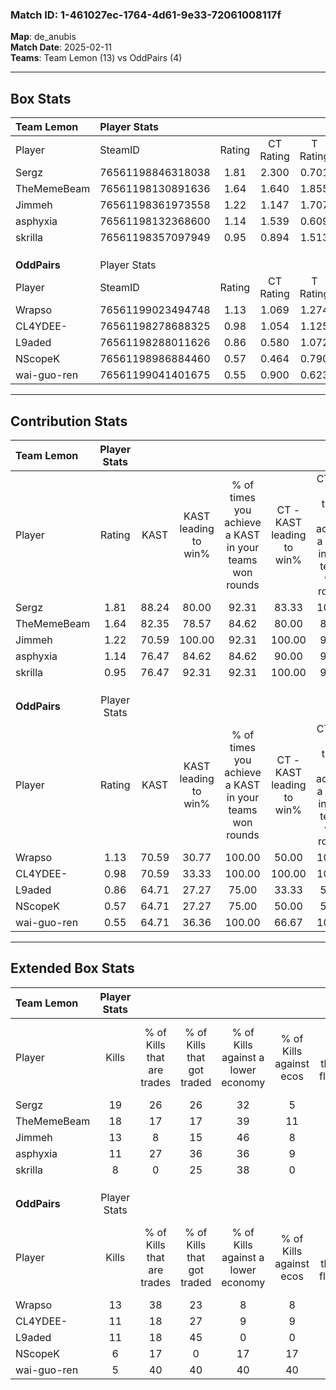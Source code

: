 ### Match ID: 1-461027ec-1764-4d61-9e33-72061008117f  
**Map**: de_anubis  
**Match Date**: 2025-02-11  
**Teams**: Team Lemon (13) vs OddPairs (4)  

---  

## Box Stats  

| **Team Lemon** | Player Stats      |        |           |          |       |       |       |         |        |      |     |
| :- | :- | :-: | :-: | :-: | :-: | :-: | :-: | :-: | :-: | :-: | :-: |
| Player         | SteamID           | Rating | CT Rating | T Rating | KAST  |  ADR  | Kills | Assists | Deaths | K/D  | HS% |
| Sergz          | 76561198846318038 |  1.81  |   2.300   |  0.701   | 88.24 | 116.5 |  19   |    3    |   8    | 2.38 | 52  |
| TheMemeBeam    | 76561198130891636 |  1.64  |   1.640   |  1.855   | 82.35 | 98.0  |  18   |    0    |   8    | 2.25 | 27  |
| Jimmeh         | 76561198361973558 |  1.22  |   1.147   |  1.707   | 70.59 | 76.5  |  13   |    3    |   9    | 1.44 | 61  |
| asphyxia       | 76561198132368600 |  1.14  |   1.539   |  0.609   | 76.47 | 84.2  |  11   |    6    |   11   | 1.00 | 36  |
| skrilla        | 76561198357097949 |  0.95  |   0.894   |  1.513   | 76.47 | 65.1  |   8   |    5    |   10   | 0.80 | 75  |
|                |                   |        |           |          |       |       |       |         |        |      |     |
|                |                   |        |           |          |       |       |       |         |        |      |     |
|                |                   |        |           |          |       |       |       |         |        |      |     |
| **OddPairs**   | Player Stats      |        |           |          |       |       |       |         |        |      |     |
| Player         | SteamID           | Rating | CT Rating | T Rating | KAST  |  ADR  | Kills | Assists | Deaths | K/D  | HS% |
| Wrapso         | 76561199023494748 |  1.13  |   1.069   |  1.274   | 70.59 | 79.5  |  13   |    3    |   12   | 1.08 | 61  |
| CL4YDEE-       | 76561198278688325 |  0.98  |   1.054   |  1.125   | 70.59 | 78.8  |  11   |    5    |   14   | 0.79 | 90  |
| L9aded         | 76561198288011626 |  0.86  |   0.580   |  1.072   | 64.71 | 75.7  |  11   |    0    |   15   | 0.73 | 45  |
| NScopeK        | 76561198986884460 |  0.57  |   0.464   |  0.790   | 64.71 | 49.1  |   6   |    2    |   14   | 0.43 | 83  |
| wai-guo-ren    | 76561199041401675 |  0.55  |   0.900   |  0.623   | 64.71 | 51.1  |   5   |    6    |   14   | 0.36 | 40  |
---  

## Contribution Stats  

| **Team Lemon** | Player Stats |       |                      |                                                        |                           |                                                             |                          |                                                            |
| :- | :-: | :-: | :-: | :-: | :-: | :-: | :-: | :-: |
| Player         |    Rating    | KAST  | KAST leading to win% | % of times you achieve a KAST in your teams won rounds | CT - KAST leading to win% | CT - % of times you achieve a KAST in your teams won rounds | T - KAST leading to win% | T - % of times you achieve a KAST in your teams won rounds |
| Sergz          |     1.81     | 88.24 |        80.00         |                         92.31                          |           83.33           |                           100.00                            |          66.67           |                           66.67                            |
| TheMemeBeam    |     1.64     | 82.35 |        78.57         |                         84.62                          |           80.00           |                            80.00                            |          75.00           |                           100.00                           |
| Jimmeh         |     1.22     | 70.59 |        100.00        |                         92.31                          |          100.00           |                            90.00                            |          100.00          |                           100.00                           |
| asphyxia       |     1.14     | 76.47 |        84.62         |                         84.62                          |           90.00           |                            90.00                            |          66.67           |                           66.67                            |
| skrilla        |     0.95     | 76.47 |        92.31         |                         92.31                          |          100.00           |                            90.00                            |          75.00           |                           100.00                           |
|                |              |       |                      |                                                        |                           |                                                             |                          |                                                            |
|                |              |       |                      |                                                        |                           |                                                             |                          |                                                            |
|                |              |       |                      |                                                        |                           |                                                             |                          |                                                            |
| **OddPairs**   | Player Stats |       |                      |                                                        |                           |                                                             |                          |                                                            |
| Player         |    Rating    | KAST  | KAST leading to win% | % of times you achieve a KAST in your teams won rounds | CT - KAST leading to win% | CT - % of times you achieve a KAST in your teams won rounds | T - KAST leading to win% | T - % of times you achieve a KAST in your teams won rounds |
| Wrapso         |     1.13     | 70.59 |        30.77         |                         100.00                         |           50.00           |                           100.00                            |          22.22           |                           100.00                           |
| CL4YDEE-       |     0.98     | 70.59 |        33.33         |                         100.00                         |          100.00           |                           100.00                            |          20.00           |                           100.00                           |
| L9aded         |     0.86     | 64.71 |        27.27         |                         75.00                          |           33.33           |                            50.00                            |          25.00           |                           100.00                           |
| NScopeK        |     0.57     | 64.71 |        27.27         |                         75.00                          |           50.00           |                            50.00                            |          22.22           |                           100.00                           |
| wai-guo-ren    |     0.55     | 64.71 |        36.36         |                         100.00                         |           66.67           |                           100.00                            |          25.00           |                           100.00                           |
---  

## Extended Box Stats  

| **Team Lemon** | Player Stats |                            |                            |                                    |                         |                              |                                 |        |                             |                                     |                          |                               |                            |
| :- | :-: | :-: | :-: | :-: | :-: | :-: | :-: | :-: | :-: | :-: | :-: | :-: | :-: |
| Player         |    Kills     | % of Kills that are trades | % of Kills that got traded | % of Kills against a lower economy | % of Kills against ecos | % of Kills that are flawless | % of Kills that are close duels | Deaths | % of Deaths that get traded | % of Deaths against a lower economy | % of Deaths against ecos | % of Deaths that are flawless | % of Deaths that are close |
| Sergz          |      19      |             26             |             26             |                 32                 |            5            |              63              |                5                |   8    |              0              |                 38                  |            13            |              88               |             0              |
| TheMemeBeam    |      18      |             17             |             17             |                 39                 |           11            |              61              |               11                |   8    |             25              |                 13                  |            13            |              88               |             13             |
| Jimmeh         |      13      |             8              |             15             |                 46                 |            8            |              77              |               15                |   9    |             33              |                 33                  |            11            |              56               |             11             |
| asphyxia       |      11      |             27             |             36             |                 36                 |            9            |              55              |                9                |   11   |             36              |                 18                  |            0             |              55               |             36             |
| skrilla        |      8       |             0              |             25             |                 38                 |            0            |              50              |               13                |   10   |             40              |                 20                  |            0             |              30               |             10             |
|                |              |                            |                            |                                    |                         |                              |                                 |        |                             |                                     |                          |                               |                            |
|                |              |                            |                            |                                    |                         |                              |                                 |        |                             |                                     |                          |                               |                            |
|                |              |                            |                            |                                    |                         |                              |                                 |        |                             |                                     |                          |                               |                            |
| **OddPairs**   | Player Stats |                            |                            |                                    |                         |                              |                                 |        |                             |                                     |                          |                               |                            |
| Player         |    Kills     | % of Kills that are trades | % of Kills that got traded | % of Kills against a lower economy | % of Kills against ecos | % of Kills that are flawless | % of Kills that are close duels | Deaths | % of Deaths that get traded | % of Deaths against a lower economy | % of Deaths against ecos | % of Deaths that are flawless | % of Deaths that are close |
| Wrapso         |      13      |             38             |             23             |                 8                  |            8            |              69              |               23                |   12   |              8              |                  8                  |            0             |              67               |             17             |
| CL4YDEE-       |      11      |             18             |             27             |                 9                  |            9            |              64              |                9                |   14   |             29              |                  7                  |            0             |              57               |             7              |
| L9aded         |      11      |             18             |             45             |                 0                  |            0            |              55              |               18                |   15   |             13              |                 13                  |            7             |              73               |             13             |
| NScopeK        |      6       |             17             |             0              |                 17                 |           17            |              50              |               17                |   14   |             29              |                  7                  |            0             |              50               |             0              |
| wai-guo-ren    |      5       |             40             |             40             |                 40                 |           40            |              60              |                0                |   14   |             36              |                  7                  |            0             |              64               |             14             |
